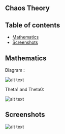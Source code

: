 ## Chaos Theory

## Table of contents
* [Mathematics](#Mathematics)
* [Screenshots](#Screenshots)

## Mathematics

Diagram :

![alt text](http://image.noelshack.com/fichiers/2020/25/3/1592384284-unnamed.jpg)

Theta1 and Theta0:

![alt text](http://image.noelshack.com/fichiers/2020/25/3/1592384419-capture.png)


## Screenshots

![alt text](http://image.noelshack.com/fichiers/2020/25/3/1592388871-unknown.png)
